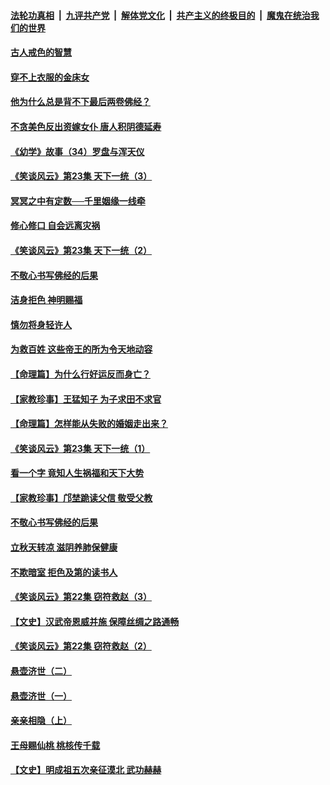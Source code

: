 ####  [法轮功真相](../../../../basic/blob/master/README.md?t=08152248) &nbsp;|&nbsp; [九评共产党](../../../../9ping.md/blob/master/README.md?t=08152248) &nbsp;|&nbsp; [解体党文化](../../../../jtdwh.md/blob/master/README.md?t=08152248)  &nbsp;|&nbsp; [共产主义的终极目的](../../../../gczydzjmd.md/blob/master/README.md?t=08152248) &nbsp;|&nbsp; [魔鬼在统治我们的世界](../../../../mgztzwmdsj.md/blob/master/README.md?t=08152248) 

#### [古人戒色的智慧](../pages/prog647/a102644639.md?t=08152248) 

#### [穿不上衣服的金床女](../pages/prog647/a102644620.md?t=08152248) 

#### [他为什么总是背不下最后两卷佛经？](../pages/prog647/a102644587.md?t=08152248) 

#### [不贪美色反出资嫁女仆 唐人积阴德延寿](../pages/prog647/a102643957.md?t=08152248) 

#### [《幼学》故事（34）罗盘与浑天仪](../pages/prog647/a102643951.md?t=08152248) 

#### [《笑谈风云》第23集 天下一统（3）](../pages/prog647/a102643937.md?t=08152248) 

#### [冥冥之中有定数──千里姻缘一线牵](../pages/prog647/a102643074.md?t=08152248) 

#### [修心修口 自会远离灾祸](../pages/prog647/a102643036.md?t=08152248) 

#### [《笑谈风云》第23集 天下一统（2）](../pages/prog647/a102643014.md?t=08152248) 

#### [不敬心书写佛经的后果](../pages/prog647/a102642368.md?t=08152248) 

#### [洁身拒色 神明赐福](../pages/prog647/a102642363.md?t=08152248) 

#### [慎勿将身轻许人](../pages/prog647/a102642222.md?t=08152248) 

#### [为救百姓 这些帝王的所为令天地动容](../pages/prog647/a102642052.md?t=08152248) 

#### [【命理篇】为什么行好运反而身亡？](../pages/prog647/a102641592.md?t=08152248) 

#### [【家教珍事】王猛知子 为子求田不求官](../pages/prog647/a102641580.md?t=08152248) 

#### [【命理篇】怎样能从失败的婚姻走出来？](../pages/prog647/a102640802.md?t=08152248) 

#### [《笑谈风云》第23集 天下一统（1）](../pages/prog647/a102640791.md?t=08152248) 

#### [看一个字 竟知人生祸福和天下大势](../pages/prog647/a102640137.md?t=08152248) 

#### [【家教珍事】邝埜跪读父信 敬受父教](../pages/prog647/a102640131.md?t=08152248) 

#### [不敬心书写佛经的后果](../pages/prog647/a102639970.md?t=08152248) 

#### [立秋天转凉 滋阴养肺保健康](../pages/prog647/a102639236.md?t=08152248) 

#### [不欺暗室 拒色及第的读书人](../pages/prog647/a102639223.md?t=08152248) 

#### [《笑谈风云》第22集 窃符救赵（3）](../pages/prog647/a102639213.md?t=08152248) 

#### [【文史】汉武帝恩威并施 保障丝绸之路通畅](../pages/prog647/a102638665.md?t=08152248) 

#### [《笑谈风云》第22集 窃符救赵（2）](../pages/prog647/a102638635.md?t=08152248) 

#### [悬壶济世（二）](../pages/prog647/a102637876.md?t=08152248) 

#### [悬壶济世（一）](../pages/prog647/a102637864.md?t=08152248) 

#### [亲亲相隐（上）](../pages/prog647/a102637311.md?t=08152248) 

#### [王母赐仙桃 桃核传千载](../pages/prog647/a102636523.md?t=08152248) 

#### [【文史】明成祖五次亲征漠北 武功赫赫](../pages/prog647/a102636519.md?t=08152248) 

